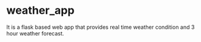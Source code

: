# weather_app
It is a flask based web app that provides real time weather condition and 3 hour weather forecast.
